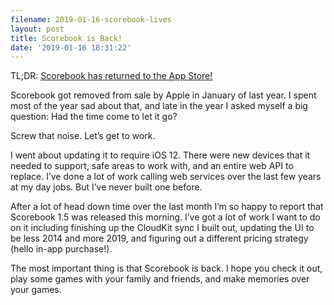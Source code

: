 ```yaml
---
filename: 2019-01-16-scorebook-lives
layout: post
title: Scorebook is Back!
date: '2019-01-16 18:31:22'
---
```

TL;DR: [Scorebook has returned to the App Store!](https://taphouse.io/scorebook)

Scorebook got removed from sale by Apple in January of last year. I spent most of the year sad about that, and late in the year I asked myself a big question: Had the time come to let it go? 

Screw that noise. Let’s get to work.

I went about updating it to require iOS 12. There were new devices that it needed to support, safe areas to work with, and an entire web API to replace. I’ve done a lot of work calling web services over the last few years at my day jobs. But I’ve never built one before.

After a lot of head down time over the last month I’m so happy to report that Scorebook 1.5 was released this morning. I’ve got a lot of work I want to do on it including finishing up the CloudKit sync I built out, updating the UI to be less 2014 and more 2019, and figuring out a different pricing strategy (hello in-app purchase!).

The most important thing is that Scorebook is back. I hope you check it out, play some games with your family and friends, and make memories over your games.